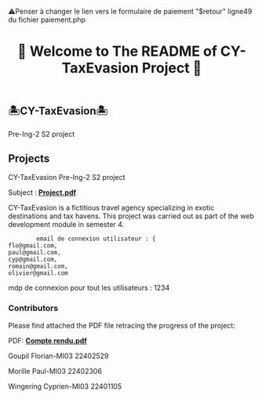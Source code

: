 

⚠️Penser à changer le lien vers le formulaire de paiement "$retour" ligne49 du fichier paiement.php
<!DOCTYPE html>
<html lang="en">
<head>
    <meta charset="UTF-8">
    <meta name="viewport" content="width=device-width, initial-scale=1.0">
</head>
<body>
    <header>
        <h1 align="center">🌴 Welcome to The README of CY-TaxEvasion Project 🌴</h1>
    </header>
    <main>
        <section>
            <h2>🏝️CY-TaxEvasion🏝️</h2>
            <p>Pre-Ing-2 S2 project</p>
        </section>
        <section>
            <h2>Projects</h2>
            <p>CY-TaxEvasion Pre-Ing-2 S2 project</p>
            <p>Subject : <a href="Projet_Click_journeY_v1.4_PHASE4.pdf" target="_blank"><strong>Project.pdf</strong></a></p>
            <p>CY-TaxEvasion is a fictitious travel agency specializing in exotic destinations and tax havens. This project was carried out as part of the web development module in semester 4.</p>
            
            email de connexion utilisateur : {
    flo@gmail.com,
    paul@gmail.com,
    cyp@gmail.com,
    romain@gmail.com,
    olivier@gmail.com

mdp de connexion pour tout les utilisateurs : 1234
           
        
<h3>Contributors</h3>
         <p>Please find attached the PDF file retracing the progress of the project:</p>
         <p>PDF: <a href="Compte rendu et document de conception/Compte rendu projet s4.pdf" target="_blank"><strong>Compte rendu.pdf</strong></a></p>
         <p> Goupil Florian-MI03 22402529</p>
         <p> Morille Paul-MI03 22402306</p>
         <p> Wingering Cyprien-MI03 22401105</p>
    </section>
    </main>
</body>
</html>


